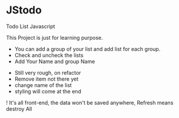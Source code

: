 JStodo
======

Todo List Javascript

This Project is just for learning purpose.

+ You can add a group of your list and add list for each group.
+ Check and uncheck the lists
+ Add Your Name and group Name

- Still very rough, on refactor
- Remove item not there yet
- change name of the list
- styling will come at the end

! It's all front-end, the data won't be saved anywhere, Refresh means destroy All

